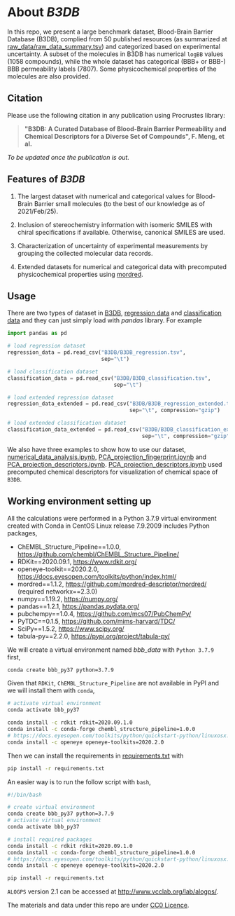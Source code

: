 # About *B3DB*

In this repo, we present a large benchmark dataset, Blood-Brain Barrier Database (B3DB), complied
from 50 published resources (as summarized at
[raw_data/raw_data_summary.tsv](raw_data/raw_data_summary.tsv)) and categorized based on
experimental uncertainty. A subset of the
molecules in B3DB has numerical `logBB` values (1058 compounds), while the whole dataset
has categorical (BBB+ or BBB-) BBB permeability labels (7807). Some physicochemical properties
of the molecules are also provided.

## Citation

Please use the following citation in any publication using Procrustes library:

> **"B3DB: A Curated Database of Blood-Brain Barrier Permeability and Chemical Descriptors for a
Diverse Set of Compounds", F. Meng, et al.**

*To be updated once the publication is out.*

## Features of *B3DB*

1. The largest dataset with numerical and categorical values for Blood-Brain Barrier small molecules
    (to the best of our knowledge as of 2021/Feb/25).

2. Inclusion of stereochemistry information with isomeric SMILES with chiral specifications if
    available. Otherwise, canonical SMILES are used.

3. Characterization of uncertainty of experimental measurements by grouping the collected molecular
    data records.

4. Extended datasets for numerical and categorical data with precomputed physicochemical properties
    using [mordred](https://github.com/mordred-descriptor/mordred).

## Usage

There are two types of dataset in [B3DB](B3DB), [regression data](B3DB/B3DB_regression.tsv)
and [classification data](B3DB/B3DB_classification.tsv) and they can just simply load with *pandas*
library. For example

```python
import pandas as pd

# load regression dataset
regression_data = pd.read_csv("B3DB/B3DB_regression.tsv",
                              sep="\t")

# load classification dataset
classification_data = pd.read_csv("B3DB/B3DB_classification.tsv",
                                  sep="\t")

# load extended regression dataset
regression_data_extended = pd.read_csv("B3DB/B3DB_regression_extended.tsv.gz", 
                                       sep="\t", compression="gzip")

# load extended classification dataset
classification_data_extended = pd.read_csv("B3DB/B3DB_classification_extended.tsv.gz",
                                           sep="\t", compression="gzip")

```

We also have three examples to show how to use our dataset, 
[numerical_data_analysis.ipynb](notebooks/numerical_data_analysis.ipynb), 
[PCA_projection_fingerprint.ipynb](notebooks/PCA_projection_fingerprint.ipynb) and 
[PCA_projection_descriptors.ipynb](notebooks/PCA_projection_descriptors.ipynb). 
[PCA_projection_descriptors.ipynb](notebooks/PCA_projection_descriptors.ipynb) used precomputed 
chemical descriptors for visualization of chemical space of `B3DB`.

## Working environment setting up

All the calculations were performed in a Python 3.7.9 virtual environment created with Conda in
CentOS Linux release 7.9.2009 includes Python packages,

- ChEMBL_Structure_Pipeline==1.0.0, https://github.com/chembl/ChEMBL_Structure_Pipeline/
- RDKit==2020.09.1, https://www.rdkit.org/
- openeye-toolkit==2020.2.0, https://docs.eyesopen.com/toolkits/python/index.html/
- mordred==1.1.2, https://github.com/mordred-descriptor/mordred/ (required networkx==2.3.0)
- numpy==1.19.2, https://numpy.org/
- pandas==1.2.1, https://pandas.pydata.org/
- pubchempy==1.0.4, https://github.com/mcs07/PubChemPy/
- PyTDC==0.1.5, https://github.com/mims-harvard/TDC/
- SciPy==1.5.2, https://www.scipy.org/
- tabula-py==2.2.0, https://pypi.org/project/tabula-py/

We will create a virtual environment named *bbb_data* with `Python 3.7.9` first,
```bash
conda create bbb_py37 python=3.7.9
```
Given that `RDKit`, `ChEMBL_Structure_Pipeline` are not available in PyPI and we will install
them with `conda`,

```bash
# activate virtual environment
conda activate bbb_py37

conda install -c rdkit rdkit=2020.09.1.0
conda install -c conda-forge chembl_structure_pipeline=1.0.0
# https://docs.eyesopen.com/toolkits/python/quickstart-python/linuxosx.html
conda install -c openeye openeye-toolkits=2020.2.0
```
Then we can install the requirements in [requirements.txt](requirements.txt) with
```bash
pip install -r requirements.txt
```

An easier way is to run the follow script with `bash`,

```bash
#!/bin/bash

# create virtual environment
conda create bbb_py37 python=3.7.9
# activate virtual environment
conda activate bbb_py37

# install required packages
conda install -c rdkit rdkit=2020.09.1.0
conda install -c conda-forge chembl_structure_pipeline=1.0.0
# https://docs.eyesopen.com/toolkits/python/quickstart-python/linuxosx.html
conda install -c openeye openeye-toolkits=2020.2.0

pip install -r requirements.txt
```

`ALOGPS` version 2.1 can be accessed at http://www.vcclab.org/lab/alogps/.

The materials and data under this repo are under
[CC0 Licence](http://creativecommons.org/publicdomain/zero/1.0/).
